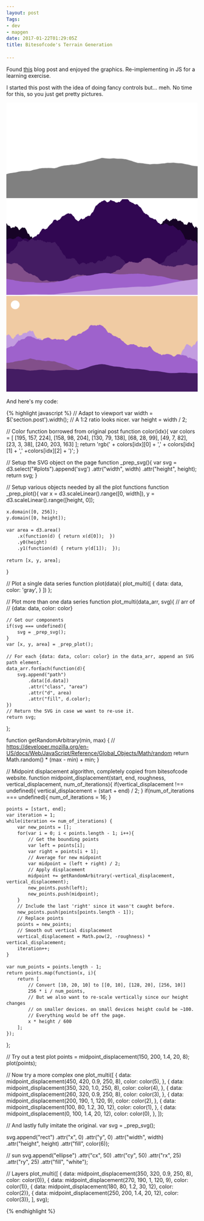 ```yaml
---
layout: post
Tags:
- dev
- mapgen
date: 2017-01-22T01:29:05Z
title: Bitesofcode's Terrain Generation

---
```


<script src="https://cdnjs.cloudflare.com/ajax/libs/d3/4.4.1/d3.min.js" integrity="sha256-4mL8TQfOJSbg0f42dQw5cKLl2ngQXUSXqfQnvK11M44=" crossorigin="anonymous"></script>
<script src="https://cdnjs.cloudflare.com/ajax/libs/jquery/3.1.1/jquery.min.js" integrity="sha256-hVVnYaiADRTO2PzUGmuLJr8BLUSjGIZsDYGmIJLv2b8=" crossorigin="anonymous"></script>

Found [this](https://bitesofcode.wordpress.com/2016/12/23/landscape-generation-using-midpoint-displacement/) blog post and enjoyed the graphics. Re-implementing in JS for a learning exercise.

I started this post with the idea of doing fancy controls but... meh. No time for this, so you just get pretty pictures.

<div id="plots-static">
	<img src="/assets/img/bites/a.png" style="max-width: 100%">
	<img src="/assets/img/bites/b.png" style="max-width: 100%">
	<img src="/assets/img/bites/c.png" style="max-width: 100%">
</div>

<div id="plots">
</div>

<script src="/js/bitesofcode.js"></script>

And here's my code:

{% highlight javascript %}
// Adapt to viewport
var width = $('section.post').width();
// A 1:2 ratio looks nicer.
var height = width / 2;

// Color function borrowed from original post
function color(idx){
	var colors = [
		[195, 157, 224],
		[158, 98, 204],
		[130, 79, 138],
		[68, 28, 99],
		[49, 7, 82],
		[23, 3, 38],
		[240, 203, 163]
	];
	return 'rgb(' + colors[idx][0] + ',' + colors[idx][1] + ',' +colors[idx][2] + ')';
}

// Setup the SVG object on the page
function _prep_svg(){
	var svg = d3.select("#plots").append('svg')
		.attr("width", width)
		.attr("height", height);
	return svg;
}

// Setup various objects needed by all the plot functions
function _prep_plot(){
	var x = d3.scaleLinear().range([0, width]),
		y = d3.scaleLinear().range([height, 0]);

	x.domain([0, 256]);
	y.domain([0, height]);

	var area = d3.area()
		.x(function(d) { return x(d[0]);  })
		.y0(height)
		.y1(function(d) { return y(d[1]);  });

	return [x, y, area];
}

// Plot a single data series
function plot(data){
	plot_multi([
		{
			data: data,
			color: 'gray',
		}
	])
};

// Plot more than one data series
function plot_multi(data_arr, svg){
	// arr of
	// {data: data, color: color}

	// Get our components
	if(svg === undefined){
		svg = _prep_svg();
	}
	var [x, y, area] = _prep_plot();

	// For each {data: data, color: color} in the data_arr, append an SVG path element.
	data_arr.forEach(function(d){
		svg.append("path")
			.data([d.data])
			.attr("class", "area")
			.attr("d", area)
			.attr("fill", d.color);
	})
	// Return the SVG in case we want to re-use it.
	return svg;
};

function getRandomArbitrary(min, max) {
	// https://developer.mozilla.org/en-US/docs/Web/JavaScript/Reference/Global_Objects/Math/random
	return Math.random() * (max - min) + min;
}

// Midpoint displacement algorithm, completely copied from bitesofcode website.
function midpoint_displacement(start, end, roughness, vertical_displacement, num_of_iterations){
	if(vertical_displacement !== undefined){
		vertical_displacement = (start + end) / 2;
	}
	if(num_of_iterations === undefined){
		num_of_iterations = 16;
	}

	points = [start, end];
	var iteration = 1;
	while(iteration <= num_of_iterations) {
		var new_points = [];
		for(var i = 0; i < points.length - 1; i++){
			// Get the bounding points
			var left = points[i];
			var right = points[i + 1];
			// Average for new midpoint
			var midpoint = (left + right) / 2;
			// Apply displacement
			midpoint += getRandomArbitrary(-vertical_displacement, vertical_displacement);
			new_points.push(left);
			new_points.push(midpoint);
		}
		// Include the last 'right' since it wasn't caught before.
		new_points.push(points[points.length - 1]);
		// Replace points
		points = new_points;
		// Smooth out vertical displacement
		vertical_displacement = Math.pow(2, -roughness) * vertical_displacement;
		iteration++;
	}

	var num_points = points.length - 1;
	return points.map(function(x, i){
		return [
			// Convert [10, 20, 10] to [[0, 10], [128, 20], [256, 10]]
			256 * i / num_points,
			// But we also want to re-scale vertically since our height changes
			// on smaller devices. on small devices height could be ~100.
			// Everything would be off the page.
			x * height / 600
		];
	});
};

// Try out a test plot
points = midpoint_displacement(150, 200, 1.4, 20, 8);
plot(points);

// Now try a more complex one
plot_multi([
	{
		data: midpoint_displacement(450, 420, 0.9, 250, 8),
		color: color(5),
	},
	{
		data: midpoint_displacement(350, 320, 1.0, 250, 8),
		color: color(4),
	},
	{
		data: midpoint_displacement(260, 320, 0.9, 250, 8),
		color: color(3),
	},
	{
		data: midpoint_displacement(200, 190, 1, 120, 9),
		color: color(2),
	},
	{
		data: midpoint_displacement(100, 80, 1.2, 30, 12),
		color: color(1),
	},
	{
		data: midpoint_displacement(0, 100, 1.4, 20, 12),
		color: color(0),
	},
]);

// And lastly fully imitate the original.
var svg = _prep_svg();

svg.append("rect")
	.attr("x", 0)
	.attr("y", 0)
	.attr("width", width)
	.attr("height", height)
	.attr("fill", color(6));

// sun
svg.append("ellipse")
	.attr("cx", 50)
	.attr("cy", 50)
	.attr("rx", 25)
	.attr("ry", 25)
	.attr("fill", "white");

// Layers
plot_multi([
	{ data: midpoint_displacement(350, 320, 0.9, 250, 8),    color: color(0)},
	{ data: midpoint_displacement(270, 190, 1, 120, 9),      color: color(1)},
	{ data: midpoint_displacement(180, 80, 1.2, 30, 12),     color: color(2)},
	{ data: midpoint_displacement(250, 200, 1.4, 20, 12),    color: color(3)},
], svg);

{% endhighlight %}
